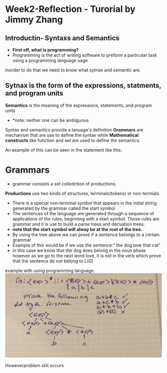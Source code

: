 # Week2-Reflection - Turorial by Jimmy Zhang
## Introductin- Syntaxs and Semantics
- **First off, what is programming?**
- Programming is the act of writing software to preform a particular task using a programming language uage

Inorder to do that we need to know what sytnax and semantic are.

**Sytnax** is the form of the expressions, statments, and  program units
-
**Semantics** is the meaning of the expressions, statements, and program units
- *note: neither one can be ambiguous 

Syntax and semantics provide a lanuage's definition 
**Grammars** are mechanism that are use to define the syntax
while **Mathematical constructs** like function and set are used to define the semantics

An example of this can be seen in the statement like this:

# Grammars
- grammar consists a set colledction of productions.

**Productions** use two kinds of structures, terminals(tokens) or non-termials
- There is a special non-terminal symbol that appears in the initial string generated by the grammar called the start symbol
- The sentences of the language are generated through a sequence of applications of the rules, beginning with a start symbol. Those rules are grammar and it is use to build a parse trees and derivation trees.
- **note that the start symbol will alway be at the root of the tree.**
- By using the tree above we can prove if a sentence belongs to a certain grammar 
- Example of this would be if we use the sentence:" the dog love that cat" 
- in this case we know that the dog does belong in the noun phase however as we go to the next word love, it is not in the verb  which prove that the sentence do not belong to L(G)

example with using programming language.
![ex1](ex1.jpg)

Howeverproblem still occurs 





